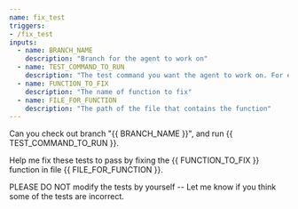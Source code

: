 ```yaml
---
name: fix_test
triggers:
- /fix_test
inputs:
  - name: BRANCH_NAME
    description: "Branch for the agent to work on"
  - name: TEST_COMMAND_TO_RUN
    description: "The test command you want the agent to work on. For example, `pytest tests/unit/test_bash_parsing.py`"
  - name: FUNCTION_TO_FIX
    description: "The name of function to fix"
  - name: FILE_FOR_FUNCTION
    description: "The path of the file that contains the function"
---
```


Can you check out branch "{{ BRANCH_NAME }}", and run {{ TEST_COMMAND_TO_RUN }}.

Help me fix these tests to pass by fixing the {{ FUNCTION_TO_FIX }} function in file {{ FILE_FOR_FUNCTION }}.

PLEASE DO NOT modify the tests by yourself -- Let me know if you think some of the tests are incorrect.
